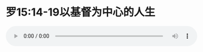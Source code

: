 # 罗15:14-19以基督为中心的人生

<audio style="width: 100%;" preload="false" controls controlslist="nodownload"><source src="//cdn.simai.ml/audio/mp3/old/12364.mp3" type="audio/mpeg">Your browser does not support the audio element.</audio>


